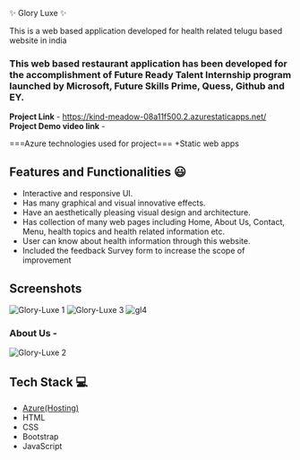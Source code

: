 
 ✨ Glory Luxe ✨

This is a web based application developed for health related telugu based website in india

### This web based restaurant application has been developed for the accomplishment of Future Ready Talent Internship program launched by Microsoft, Future Skills Prime, Quess, Github and EY.


**Project Link** - https://kind-meadow-08a11f500.2.azurestaticapps.net/
**Project Demo video link** -


===Azure technologies used for project===
      +Static web apps


## Features and Functionalities 😃

- Interactive and responsive UI.
- Has many graphical and visual innovative effects.
- Have an aesthetically pleasing visual design and architecture.
- Has collection of many web pages including Home, About Us, Contact, Menu, health topics and health related information etc.
- User can know about health information through this website.
- Included the feedback Survey form to increase the scope of improvement 

## Screenshots

 
 ![Glory-Luxe 1](https://user-images.githubusercontent.com/111440383/201681098-41391ac1-68d6-4895-bdbe-5bd0bce6312e.jpg)
 ![Glory-Luxe 3](https://user-images.githubusercontent.com/111440383/201681980-4a824cb5-ab93-490e-aa54-045b498d309e.jpg)
 ![gl4](https://user-images.githubusercontent.com/111440383/201682432-db5c3bf5-855a-4299-aa25-b588c05253e0.jpg)

### About Us -
![Glory-Luxe 2](https://user-images.githubusercontent.com/111440383/201681128-3a8e6759-06cc-43a8-8df5-2ade60eecb5a.jpg)






## Tech Stack 💻

- [Azure(Hosting)](https://azure.microsoft.com/en-in/features/azure-portal/)
- HTML
- CSS
- Bootstrap
- JavaScript
